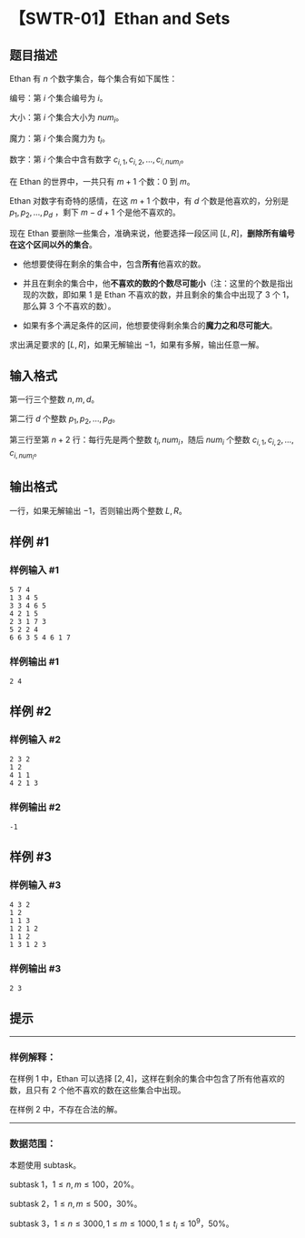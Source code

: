 # 【SWTR-01】Ethan and Sets

## 题目描述

$\mathrm{Ethan}$ 有 $n$ 个数字集合，每个集合有如下属性：

编号：第 $i$ 个集合编号为 $i$。

大小：第 $i$ 个集合大小为 $num_i$。

魔力：第 $i$ 个集合魔力为 $t_i$。

数字：第 $i$ 个集合中含有数字 $c_{i,1},c_{i,2},\dots,c_{i,num_i}$。

在 $\mathrm{Ethan}$ 的世界中，一共只有 $m+1$ 个数：$0$ 到 $m$。

$\mathrm{Ethan}$ 对数字有奇特的感情，在这 $m+1$ 个数中，有 $d$ 个数是他喜欢的，分别是 $p_1,p_2,\dots,p_d$ ，剩下 $m-d+1$ 个是他不喜欢的。

现在 $\mathrm{Ethan}$ 要删除一些集合，准确来说，他要选择一段区间 $[L,R]$，**删除所有编号在这个区间以外的集合**。

- 他想要使得在剩余的集合中，包含**所有**他喜欢的数。

- 并且在剩余的集合中，他**不喜欢的数的个数尽可能小**（注：这里的个数是指出现的次数，即如果 $1$ 是 $\mathrm{Ethan}$ 不喜欢的数，并且剩余的集合中出现了 $3$ 个 $1$，那么算 $3$ 个不喜欢的数）。

- 如果有多个满足条件的区间，他想要使得剩余集合的**魔力之和尽可能大**。

求出满足要求的 $[L,R]$，如果无解输出 $-1$，如果有多解，输出任意一解。

## 输入格式

第一行三个整数 $n,m,d$。

第二行 $d$ 个整数 $p_1,p_2,\dots,p_d$。

第三行至第 $n+2$ 行：每行先是两个整数 $t_i,num_i$，随后 $num_i$ 个整数 $c_{i,1},c_{i,2},\dots,c_{i,num_i}$。

## 输出格式

一行，如果无解输出 $-1$，否则输出两个整数 $L,R$。

## 样例 #1

### 样例输入 #1
```
5 7 4
1 3 4 5
3 3 4 6 5
4 2 1 5
2 3 1 7 3
5 2 2 4
6 6 3 5 4 6 1 7
```

### 样例输出 #1

```
2 4
```

## 样例 #2

### 样例输入 #2
```
2 3 2
1 2
4 1 1
4 2 1 3
```

### 样例输出 #2

```
-1
```

## 样例 #3

### 样例输入 #3
```
4 3 2
1 2
1 1 3
1 2 1 2
1 1 2
1 3 1 2 3
```

### 样例输出 #3

```
2 3
```

## 提示

---

### 样例解释：

在样例 $1$ 中，$\mathrm{Ethan}$  可以选择 $[2,4]$，这样在剩余的集合中包含了所有他喜欢的数，且只有 $2$ 个他不喜欢的数在这些集合中出现。

在样例 $2$ 中，不存在合法的解。

---

### 数据范围：

本题使用 subtask。

subtask 1，$1 \leq n,m \leq 100$，$20\%$。

subtask 2，$1 \leq n,m \leq 500$，$30\%$。

subtask 3，$1 \leq n \leq 3000, 1 \leq m \leq 1000, 1 \leq t_i \leq 10^9$，$50\%$。

